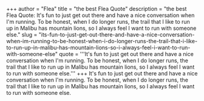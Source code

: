 +++
author = "Flea"
title = "the best Flea Quote"
description = "the best Flea Quote: It's fun to just get out there and have a nice conversation when I'm running. To be honest, when I do longer runs, the trail that I like to run up in Malibu has mountain lions, so I always feel I want to run with someone else."
slug = "its-fun-to-just-get-out-there-and-have-a-nice-conversation-when-im-running-to-be-honest-when-i-do-longer-runs-the-trail-that-i-like-to-run-up-in-malibu-has-mountain-lions-so-i-always-feel-i-want-to-run-with-someone-else"
quote = '''It's fun to just get out there and have a nice conversation when I'm running. To be honest, when I do longer runs, the trail that I like to run up in Malibu has mountain lions, so I always feel I want to run with someone else.'''
+++
It's fun to just get out there and have a nice conversation when I'm running. To be honest, when I do longer runs, the trail that I like to run up in Malibu has mountain lions, so I always feel I want to run with someone else.
